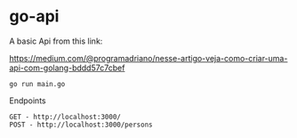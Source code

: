 # go-api
A basic Api from this link:

https://medium.com/@programadriano/nesse-artigo-veja-como-criar-uma-api-com-golang-bddd57c7cbef

```
go run main.go
```

Endpoints

```
GET - http://localhost:3000/
POST - http://localhost:3000/persons
```